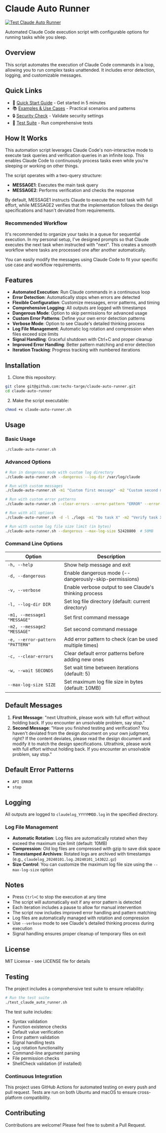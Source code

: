 # Claude Auto Runner

[![Test Claude Auto Runner](https://github.com/techs-targe/claude-auto-runner/actions/workflows/test.yml/badge.svg)](https://github.com/techs-targe/claude-auto-runner/actions/workflows/test.yml)

Automated Claude Code execution script with configurable options for running tasks while you sleep.

## Overview

This script automates the execution of Claude Code commands in a loop, allowing you to run complex tasks unattended. It includes error detection, logging, and customizable messages.

## Quick Links

- 🚀 [Quick Start Guide](QUICKSTART.md) - Get started in 5 minutes
- 📚 [Examples & Use Cases](EXAMPLES.md) - Practical scenarios and patterns
- 🔒 [Security Check](security_check.sh) - Validate security settings
- 🧪 [Test Suite](test_claude_auto_runner.sh) - Run comprehensive tests

## How It Works

This automation script leverages Claude Code's non-interactive mode to execute task queries and verification queries in an infinite loop. This enables Claude Code to continuously process tasks even while you're sleeping or working on other things.

The script operates with a two-query structure:
- **MESSAGE1**: Executes the main task query
- **MESSAGE2**: Performs verification and checks the response

By default, MESSAGE1 instructs Claude to execute the next task with full effort, while MESSAGE2 verifies that the implementation follows the design specifications and hasn't deviated from requirements.

### Recommended Workflow

It's recommended to organize your tasks in a queue for sequential execution. In my personal setup, I've designed prompts so that Claude executes the next task when instructed with "next". This creates a smooth workflow where tasks are processed one after another automatically.

You can easily modify the messages using Claude Code to fit your specific use case and workflow requirements.

## Features

- **Automated Execution**: Run Claude commands in a continuous loop
- **Error Detection**: Automatically stops when errors are detected
- **Flexible Configuration**: Customize messages, error patterns, and timing
- **Comprehensive Logging**: All outputs are logged with timestamps
- **Dangerous Mode**: Option to skip permissions for advanced usage
- **Custom Error Patterns**: Define your own error detection patterns
- **Verbose Mode**: Option to see Claude's detailed thinking process
- **Log File Management**: Automatic log rotation and compression when files exceed size limits
- **Signal Handling**: Graceful shutdown with Ctrl+C and proper cleanup
- **Improved Error Handling**: Better pattern matching and error detection
- **Iteration Tracking**: Progress tracking with numbered iterations

## Installation

1. Clone this repository:
```bash
git clone git@github.com:techs-targe/claude-auto-runner.git
cd claude-auto-runner
```

2. Make the script executable:
```bash
chmod +x claude-auto-runner.sh
```

## Usage

### Basic Usage

```bash
./claude-auto-runner.sh
```

### Advanced Options

```bash
# Run in dangerous mode with custom log directory
./claude-auto-runner.sh --dangerous --log-dir /var/log/claude

# Run with custom messages
./claude-auto-runner.sh -m1 "Custom first message" -m2 "Custom second message"

# Run with custom error patterns
./claude-auto-runner.sh --clear-errors --error-pattern "ERROR" --error-pattern "FAIL"

# Run with all options
./claude-auto-runner.sh -d -l ./logs -m1 "Do task X" -m2 "Verify task X" -e "CRITICAL" -w 10

# Run with custom log file size limit (in bytes)
./claude-auto-runner.sh --dangerous --max-log-size 52428800  # 50MB
```

### Command Line Options

| Option | Description |
|--------|-------------|
| `-h, --help` | Show help message and exit |
| `-d, --dangerous` | Enable dangerous mode (--dangerously-skip-permissions) |
| `-v, --verbose` | Enable verbose output to see Claude's thinking process |
| `-l, --log-dir DIR` | Set log file directory (default: current directory) |
| `-m1, --message1 "MESSAGE"` | Set first command message |
| `-m2, --message2 "MESSAGE"` | Set second command message |
| `-e, --error-pattern "PATTERN"` | Add error pattern to check (can be used multiple times) |
| `-c, --clear-errors` | Clear default error patterns before adding new ones |
| `-w, --wait SECONDS` | Set wait time between iterations (default: 5) |
| `--max-log-size SIZE` | Set maximum log file size in bytes (default: 10MB) |

## Default Messages

1. **First Message**: "next Ultrathink, please work with full effort without holding back. If you encounter an unsolvable problem, say stop."
2. **Second Message**: "Have you finished testing and verification? You haven't deviated from the design document on your own judgment, right? If the content deviates, please read the design document and modify it to match the design specifications. Ultrathink, please work with full effort without holding back. If you encounter an unsolvable problem, say stop."

## Default Error Patterns

- `API ERROR`
- `stop`

## Logging

All outputs are logged to `claudelog_YYYYMMDD.log` in the specified directory.

### Log File Management

- **Automatic Rotation**: Log files are automatically rotated when they exceed the maximum size limit (default: 10MB)
- **Compression**: Old log files are compressed with gzip to save disk space
- **Timestamped Archives**: Rotated logs are archived with timestamps (e.g., `claudelog_20240101.log.20240101_143022.gz`)
- **Size Control**: You can customize the maximum log file size using the `--max-log-size` option

## Notes

- Press `Ctrl+C` to stop the execution at any time
- The script will automatically exit if any error pattern is detected
- Each iteration includes a pause to allow for manual intervention
- The script now includes improved error handling and pattern matching
- Log files are automatically managed with rotation and compression
- Use `--verbose` mode to see Claude's detailed thinking process during execution
- Signal handling ensures proper cleanup of temporary files on exit

## License

MIT License - see LICENSE file for details

## Testing

The project includes a comprehensive test suite to ensure reliability:

```bash
# Run the test suite
./test_claude_auto_runner.sh
```

The test suite includes:
- Syntax validation
- Function existence checks
- Default value verification
- Error pattern validation
- Signal handling tests
- Log rotation functionality
- Command-line argument parsing
- File permission checks
- ShellCheck validation (if installed)

### Continuous Integration

This project uses GitHub Actions for automated testing on every push and pull request. Tests are run on both Ubuntu and macOS to ensure cross-platform compatibility.

## Contributing

Contributions are welcome! Please feel free to submit a Pull Request.